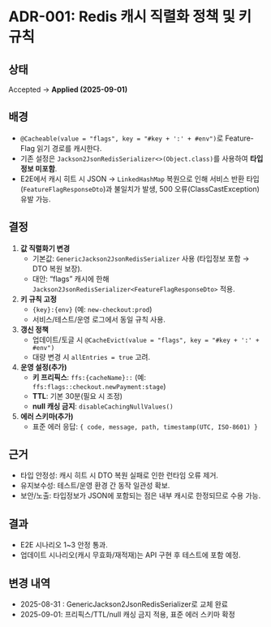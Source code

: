 # ADR-001: Redis 캐시 직렬화 정책 및 키 규칙

## 상태
Accepted -> **Applied (2025-09-01)**

## 배경
- `@Cacheable(value = "flags", key = "#key + ':' + #env")`로 Feature-Flag 읽기 경로를 캐시한다.
- 기존 설정은 `Jackson2JsonRedisSerializer<>(Object.class)`를 사용하여 **타입정보 미포함**.
- E2E에서 캐시 히트 시 JSON → `LinkedHashMap` 복원으로 인해 서비스 반환 타입(`FeatureFlagResponseDto`)과 불일치가 발생, 500 오류(ClassCastException) 유발 가능.

## 결정
1. **값 직렬화기 변경**
   - 기본값: `GenericJackson2JsonRedisSerializer` 사용 (타입정보 포함 → DTO 복원 보장).
   - 대안: “flags” 캐시에 한해 `Jackson2JsonRedisSerializer<FeatureFlagResponseDto>` 적용.
2. **키 규칙 고정**
   - `{key}:{env}` (예: `new-checkout:prod`)
   - 서비스/테스트/운영 로그에서 동일 규칙 사용.
3. **갱신 정책**
   - 업데이트/토글 시 `@CacheEvict(value = "flags", key = "#key + ':' + #env")`
   - 대량 변경 시 `allEntries = true` 고려.
4. **운영 설정(추가)**
   - **키 프리픽스**: `ffs:{cacheName}::` (예: `ffs:flags::checkout.newPayment:stage`)
   - **TTL**: 기본 30분(필요 시 조정)
   - **null 캐싱 금지**: `disableCachingNullValues()`
5. **에러 스키마(추가)**
   - 표준 에러 응답: `{ code, message, path, timestamp(UTC, ISO-8601) }`

[//]: # (4. **가시성**)

[//]: # (   - 히트/미스 로깅을 &#40;개발/테스트 프로파일&#41;에서만 활성화.)

[//]: # (   - Micrometer로 DB 쿼리 카운트/레이턴시&#40;p95&#41; 추적 예정.)

## 근거
- 타입 안정성: 캐시 히트 시 DTO 복원 실패로 인한 런타임 오류 제거.
- 유지보수성: 테스트/운영 환경 간 동작 일관성 확보.
- 보안/노출: 타입정보가 JSON에 포함되는 점은 내부 캐시로 한정되므로 수용 가능.

## 결과
- E2E 시나리오 1~3 안정 통과.
- 업데이트 시나리오(캐시 무효화/재적재)는 API 구현 후 테스트에 포함 예정.

## 변경 내역 
- 2025-08-31 : GenericJackson2JsonRedisSerializer로 교체 완료 
- 2025-09-01: 프리픽스/TTL/null 캐싱 금지 적용, 표준 에러 스키마 확정